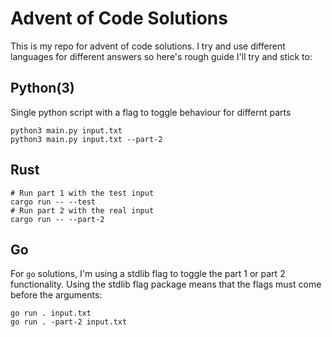 # Advent of Code Solutions

This is my repo for advent of code solutions. I try and use different languages for different answers so here's rough
guide I'll try and stick to:

## Python(3)

Single python script with a flag to toggle behaviour for differnt parts

```
python3 main.py input.txt
python3 main.py input.txt --part-2
```

## Rust

```
# Run part 1 with the test input
cargo run -- --test
# Run part 2 with the real input
cargo run -- --part-2
```

## Go

For `go` solutions, I'm using a stdlib flag to toggle the part 1 or part 2 functionality. Using the stdlib flag package means
that the flags must come before the arguments:

```
go run . input.txt
go run . -part-2 input.txt
```
